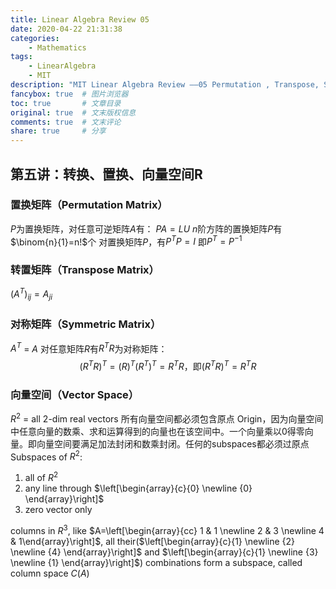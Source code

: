 ```yaml
---
title: Linear Algebra Review 05
date: 2020-04-22 21:31:38
categories:
    - Mathematics
tags:
    - LinearAlgebra
    - MIT
description: "MIT Linear Algebra Review ——05 Permutation , Transpose, Symmetric and VectorSpace "
fancybox: true  # 图片浏览器
toc: true       # 文章目录
original: true  # 文末版权信息 
comments: true  # 文末评论
share: true     # 分享
---
```


## 第五讲：转换、置换、向量空间R
### 置换矩阵（Permutation Matrix）
$P$为置换矩阵，对任意可逆矩阵$A$有：
$PA=LU$
$n$阶方阵的置换矩阵$P$有$\binom{n}{1}=n!$个
对置换矩阵$P$，有$P^TP = I$
即$P^T = P^{-1}$

### 转置矩阵（Transpose Matrix）
$(A^T)_{ij} = A_{ji}$

### 对称矩阵（Symmetric Matrix）
$A^T$ = $A$
对任意矩阵$R$有$R^TR$为对称矩阵：
$$
(R^TR)^T = (R)^T(R^T)^T = R^TR
\textrm{，即}(R^TR)^T = R^TR
$$

### 向量空间（Vector Space）
$R^2$ = all 2-dim real vectors
所有向量空间都必须包含原点 Origin，因为向量空间中任意向量的数乘、求和运算得到的向量也在该空间中。一个向量乘以0得零向量。即向量空间要满足加法封闭和数乘封闭。任何的subspaces都必须过原点
Subspaces of $R^2$: 
1. all of $R^2$
2. any line through $\left[\begin{array}{c}{0} \newline  {0} \end{array}\right]$
3. zero vector only

columns in $R^3$, like $A=\left[\begin{array}{cc} 1 & 1 \newline  2 & 3 \newline  4 & 1\end{array}\right]$, all their($\left[\begin{array}{c}{1} \newline  {2} \newline  {4} \end{array}\right]$ and $\left[\begin{array}{c}{1} \newline  {3} \newline  {1} \end{array}\right]$) combinations form a subspace, called column space $C(A)$